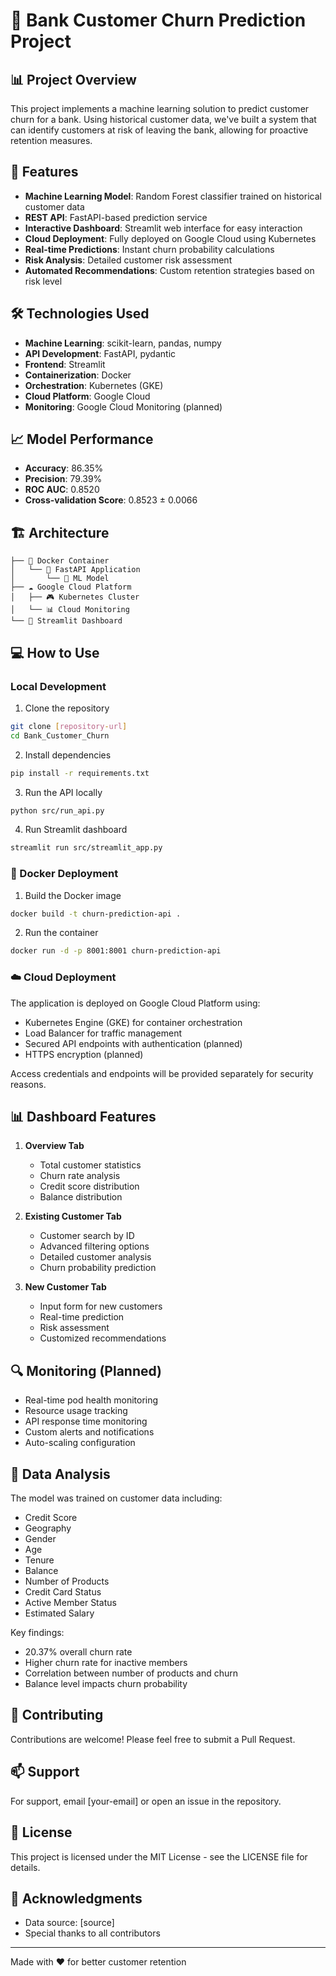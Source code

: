 # 🎯 Bank Customer Churn Prediction Project

## 📊 Project Overview
This project implements a machine learning solution to predict customer churn for a bank. Using historical customer data, we've built a system that can identify customers at risk of leaving the bank, allowing for proactive retention measures.

## 🚀 Features
- **Machine Learning Model**: Random Forest classifier trained on historical customer data
- **REST API**: FastAPI-based prediction service
- **Interactive Dashboard**: Streamlit web interface for easy interaction
- **Cloud Deployment**: Fully deployed on Google Cloud using Kubernetes
- **Real-time Predictions**: Instant churn probability calculations
- **Risk Analysis**: Detailed customer risk assessment
- **Automated Recommendations**: Custom retention strategies based on risk level

## 🛠️ Technologies Used
- **Machine Learning**: scikit-learn, pandas, numpy
- **API Development**: FastAPI, pydantic
- **Frontend**: Streamlit
- **Containerization**: Docker
- **Orchestration**: Kubernetes (GKE)
- **Cloud Platform**: Google Cloud
- **Monitoring**: Google Cloud Monitoring (planned)

## 📈 Model Performance
- **Accuracy**: 86.35%
- **Precision**: 79.39%
- **ROC AUC**: 0.8520
- **Cross-validation Score**: 0.8523 ± 0.0066

## 🏗️ Architecture
```
├── 🐳 Docker Container
│   └── 🚀 FastAPI Application
│       └── 🤖 ML Model
├── ☁️ Google Cloud Platform
│   ├── 🎮 Kubernetes Cluster
│   └── 📊 Cloud Monitoring
└── 📱 Streamlit Dashboard
```

## 💻 How to Use

### Local Development
1. Clone the repository
```bash
git clone [repository-url]
cd Bank_Customer_Churn
```

2. Install dependencies
```bash
pip install -r requirements.txt
```

3. Run the API locally
```bash
python src/run_api.py
```

4. Run Streamlit dashboard
```bash
streamlit run src/streamlit_app.py
```

### 🐳 Docker Deployment
1. Build the Docker image
```bash
docker build -t churn-prediction-api .
```

2. Run the container
```bash
docker run -d -p 8001:8001 churn-prediction-api
```

### ☁️ Cloud Deployment
The application is deployed on Google Cloud Platform using:
- Kubernetes Engine (GKE) for container orchestration
- Load Balancer for traffic management
- Secured API endpoints with authentication (planned)
- HTTPS encryption (planned)

Access credentials and endpoints will be provided separately for security reasons.

## 📊 Dashboard Features
1. **Overview Tab**
   - Total customer statistics
   - Churn rate analysis
   - Credit score distribution
   - Balance distribution

2. **Existing Customer Tab**
   - Customer search by ID
   - Advanced filtering options
   - Detailed customer analysis
   - Churn probability prediction

3. **New Customer Tab**
   - Input form for new customers
   - Real-time prediction
   - Risk assessment
   - Customized recommendations

## 🔍 Monitoring (Planned)
- Real-time pod health monitoring
- Resource usage tracking
- API response time monitoring
- Custom alerts and notifications
- Auto-scaling configuration

## 📝 Data Analysis
The model was trained on customer data including:
- Credit Score
- Geography
- Gender
- Age
- Tenure
- Balance
- Number of Products
- Credit Card Status
- Active Member Status
- Estimated Salary

Key findings:
- 20.37% overall churn rate
- Higher churn rate for inactive members
- Correlation between number of products and churn
- Balance level impacts churn probability

## 🤝 Contributing
Contributions are welcome! Please feel free to submit a Pull Request.

## 📫 Support
For support, email [your-email] or open an issue in the repository.

## 📄 License
This project is licensed under the MIT License - see the LICENSE file for details.

## 🙏 Acknowledgments
- Data source: [source]
- Special thanks to all contributors

---
Made with ❤️ for better customer retention